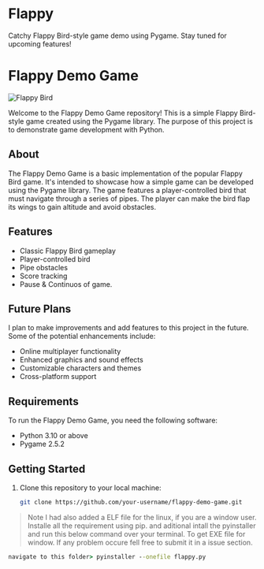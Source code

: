 # Flappy
Catchy Flappy Bird-style game demo using Pygame. Stay tuned for upcoming features!

# Flappy Demo Game

![Flappy Bird](flappy_screenshot.png)

Welcome to the Flappy Demo Game repository! This is a simple Flappy Bird-style game created using the Pygame library. The purpose of this project is to demonstrate game development with Python.

## About

The Flappy Demo Game is a basic implementation of the popular Flappy Bird game. It's intended to showcase how a simple game can be developed using the Pygame library. The game features a player-controlled bird that must navigate through a series of pipes. The player can make the bird flap its wings to gain altitude and avoid obstacles.

## Features

- Classic Flappy Bird gameplay
- Player-controlled bird
- Pipe obstacles
- Score tracking
- Pause & Continuos of game.

## Future Plans

I plan to make improvements and add features to this project in the future. Some of the potential enhancements include:

- Online multiplayer functionality
- Enhanced graphics and sound effects
- Customizable characters and themes
- Cross-platform support

## Requirements

To run the Flappy Demo Game, you need the following software:

- Python 3.10 or above
- Pygame 2.5.2

## Getting Started

1. Clone this repository to your local machine:

   ```bash
   git clone https://github.com/your-username/flappy-demo-game.git
   ```
> Note I had also added a ELF file for the linux, if you are a window user.
> Installe all the requirement using pip. and aditional intall the pyinstaller and run this below command over your terminal.
> To get EXE file for window. If any problem occure fell free to submit it in a issue section.
```cmd
navigate to this folder> pyinstaller --onefile flappy.py
```
